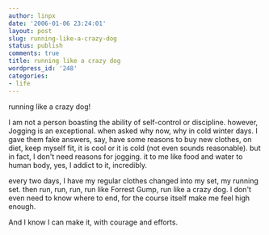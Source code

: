 ```yaml
---
author: linpx
date: '2006-01-06 23:24:01'
layout: post
slug: running-like-a-crazy-dog
status: publish
comments: true
title: running like a crazy dog
wordpress_id: '248'
categories:
- life
---
```


running like a crazy dog!

  

I am not a person boasting the ability of self-control or discipline. however,
Jogging is an exceptional. when asked why now, why in cold winter days. I gave
them fake answers, say, have some reasons to buy new clothes, on diet, keep
myself fit, it is cool or it is cold (not even sounds reasonable). but in
fact, I don't need reasons for jogging. it to me like food and water to human
body, yes, I addict to it, incredibly.

  

every two days, I have my regular clothes changed into my set, my running set.
then run, run, run, run like Forrest Gump, run like a crazy dog. I don't even
need to know where to end, for the course itself make me feel high enough.

  

And I know I can make it, with courage and efforts.

